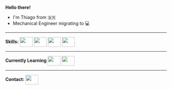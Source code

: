 <strong>Hello there!</strong>
- I'm Thiago from :brazil:
- Mechanical Engineer migrating to :computer:
___

<strong>Skills:</strong>
 <img align="center" src="https://cdn.jsdelivr.net/gh/devicons/devicon/icons/python/python-original.svg" height="30" width="40"> <img align="center" src="https://cdn.jsdelivr.net/gh/devicons/devicon/icons/html5/html5-original.svg" height="30" width="40"> <img align="center" src="https://cdn.jsdelivr.net/gh/devicons/devicon/icons/css3/css3-original.svg" height="30" width="40"> <img align="center" src="https://cdn.jsdelivr.net/gh/devicons/devicon/icons/c/c-original.svg" height="30" width="40">
 
___

  <strong>Currently Learning</strong>
 <img align="center" src="https://cdn.jsdelivr.net/gh/devicons/devicon/icons/javascript/javascript-original.svg" height="30" width="40"> <img align="center" src="https://cdn.jsdelivr.net/gh/devicons/devicon/icons/react/react-original.svg" height="30" width="40">

___
 <strong>Contact:</strong>
<a href="https://www.linkedin.com/in/thiago-paes-de-carvalho-6567b750/"><img align="center" src="https://cdn.jsdelivr.net/gh/devicons/devicon/icons/linkedin/linkedin-original.svg" height="30" width="40"></a>
